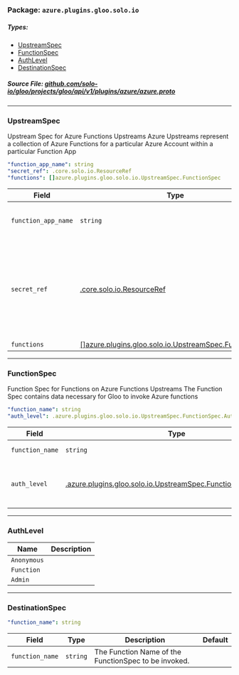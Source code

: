 <!-- Code generated by solo-kit. DO NOT EDIT. -->

### Package: `azure.plugins.gloo.solo.io` 
##### Types:


- [UpstreamSpec](#UpstreamSpec)
- [FunctionSpec](#FunctionSpec)
- [AuthLevel](#AuthLevel)
- [DestinationSpec](#DestinationSpec)
  



##### Source File: [github.com/solo-io/gloo/projects/gloo/api/v1/plugins/azure/azure.proto](https://github.com/solo-io/gloo/blob/master/projects/gloo/api/v1/plugins/azure/azure.proto)





---
### <a name="UpstreamSpec">UpstreamSpec</a>

 
Upstream Spec for Azure Functions Upstreams
Azure Upstreams represent a collection of Azure Functions for a particular Azure Account
within a particular Function App

```yaml
"function_app_name": string
"secret_ref": .core.solo.io.ResourceRef
"functions": []azure.plugins.gloo.solo.io.UpstreamSpec.FunctionSpec

```

| Field | Type | Description | Default |
| ----- | ---- | ----------- |----------- | 
| `function_app_name` | `string` | The Name of the Azure Function App where the functions are grouped |  |
| `secret_ref` | [.core.solo.io.ResourceRef](../../../../../../../solo-kit/api/v1/ref.proto.sk.md#ResourceRef) | A [Gloo Secret Ref](https://gloo.solo.io/introduction/concepts/#Secrets) to an [Azure Publish Profile JSON file](https://azure.microsoft.com/en-us/downloads/publishing-profile-overview/). {{ hide_not_implemented "Azure Secrets can be created with `glooctl secret create azure ...`" }} Note that this secret is not required unless Function Discovery is enabled |  |
| `functions` | [[]azure.plugins.gloo.solo.io.UpstreamSpec.FunctionSpec](azure.proto.sk.md#FunctionSpec) |  |  |




---
### <a name="FunctionSpec">FunctionSpec</a>

 
Function Spec for Functions on Azure Functions Upstreams
The Function Spec contains data necessary for Gloo to invoke Azure functions

```yaml
"function_name": string
"auth_level": .azure.plugins.gloo.solo.io.UpstreamSpec.FunctionSpec.AuthLevel

```

| Field | Type | Description | Default |
| ----- | ---- | ----------- |----------- | 
| `function_name` | `string` | The Name of the Azure Function as it appears in the Azure Functions Portal |  |
| `auth_level` | [.azure.plugins.gloo.solo.io.UpstreamSpec.FunctionSpec.AuthLevel](azure.proto.sk.md#AuthLevel) | Auth Level can bve either "anonymous" "function" or "admin" See https://vincentlauzon.com/2017/12/04/azure-functions-http-authorization-levels/ for more details |  |




---
### <a name="AuthLevel">AuthLevel</a>



| Name | Description |
| ----- | ----------- | 
| `Anonymous` |  |
| `Function` |  |
| `Admin` |  |




---
### <a name="DestinationSpec">DestinationSpec</a>



```yaml
"function_name": string

```

| Field | Type | Description | Default |
| ----- | ---- | ----------- |----------- | 
| `function_name` | `string` | The Function Name of the FunctionSpec to be invoked. |  |





<!-- Start of HubSpot Embed Code -->
<script type="text/javascript" id="hs-script-loader" async defer src="//js.hs-scripts.com/5130874.js"></script>
<!-- End of HubSpot Embed Code -->
